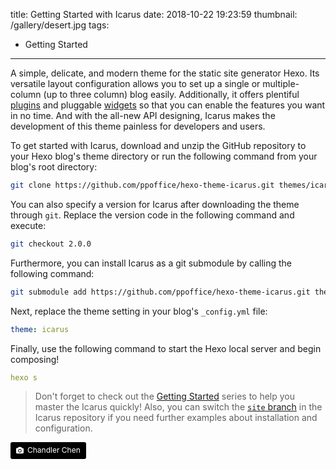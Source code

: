 title: Getting Started with Icarus
date: 2018-10-22 19:23:59
thumbnail: /gallery/desert.jpg
tags:
- Getting Started
---
A simple, delicate, and modern theme for the static site generator Hexo. Its versatile layout configuration allows you to set up a single or multiple-column (up to three column) blog easily. Additionally, it offers plentiful [plugins](/hexo-theme-icarus/categories/Plugins/) and pluggable [widgets](/hexo-theme-icarus/categories/Widgets/) so that you can enable the features you want in no time. And with the all-new API designing, Icarus makes the development of this theme painless for developers and users.

<!-- more -->

To get started with Icarus, download and unzip the GitHub repository to your Hexo blog's theme directory or run the following command from your blog's root directory:

```bash
git clone https://github.com/ppoffice/hexo-theme-icarus.git themes/icarus
```

You can also specify a version for Icarus after downloading the theme through `git`. Replace the version code in the following command and execute:

```bash
git checkout 2.0.0
```

Furthermore, you can install Icarus as a git submodule by calling the following command:

```bash
git submodule add https://github.com/ppoffice/hexo-theme-icarus.git themes/icarus
```

Next, replace the theme setting in your blog's `_config.yml` file:

```yaml
theme: icarus
```

Finally, use the following command to start the Hexo local server and begin composing!

```yaml
hexo s
```

> Don't forget to check out the [Getting Started](/hexo-theme-icarus/tags/Getting-Started/) series to help you master the Icarus quickly! Also, you can switch the [`site` branch](https://github.com/ppoffice/hexo-theme-icarus/tree/site) in the Icarus repository if you need further examples about installation and configuration.

<a style="background-color:black;color:white;text-decoration:none;padding:4px 6px;font-size:12px;line-height:1.2;display:inline-block;border-radius:3px" href="https://unsplash.com/@yazi0413?utm_medium=referral&amp;utm_campaign=photographer-credit&amp;utm_content=creditBadge" target="_blank" rel="noopener noreferrer" title="Download free do whatever you want high-resolution photos from Chandler Chen"><span style="display:inline-block;padding:2px 3px"><svg xmlns="http://www.w3.org/2000/svg" style="height:12px;width:auto;position:relative;vertical-align:middle;top:-1px;fill:white" viewBox="0 0 32 32"><title>unsplash-logo</title><path d="M20.8 18.1c0 2.7-2.2 4.8-4.8 4.8s-4.8-2.1-4.8-4.8c0-2.7 2.2-4.8 4.8-4.8 2.7.1 4.8 2.2 4.8 4.8zm11.2-7.4v14.9c0 2.3-1.9 4.3-4.3 4.3h-23.4c-2.4 0-4.3-1.9-4.3-4.3v-15c0-2.3 1.9-4.3 4.3-4.3h3.7l.8-2.3c.4-1.1 1.7-2 2.9-2h8.6c1.2 0 2.5.9 2.9 2l.8 2.4h3.7c2.4 0 4.3 1.9 4.3 4.3zm-8.6 7.5c0-4.1-3.3-7.5-7.5-7.5-4.1 0-7.5 3.4-7.5 7.5s3.3 7.5 7.5 7.5c4.2-.1 7.5-3.4 7.5-7.5z"></path></svg></span><span style="display:inline-block;padding:2px 3px">Chandler Chen</span></a>
